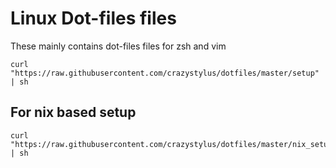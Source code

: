 # Linux Dot-files files
These mainly contains dot-files files for zsh and vim

```shell
curl "https://raw.githubusercontent.com/crazystylus/dotfiles/master/setup" | sh
```

## For nix based setup
```shell
curl "https://raw.githubusercontent.com/crazystylus/dotfiles/master/nix_setup" | sh
```
